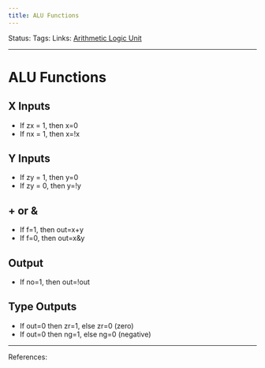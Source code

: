 ```yaml
---
title: ALU Functions
---
```

Status:
Tags:
Links: [Arithmetic Logic Unit](out/arithmetic-logic-unit.md)
___
# ALU Functions
## X Inputs
- If zx = 1, then x=0
- If nx = 1, then x=!x
## Y Inputs
- If zy = 1, then y=0
- If zy = 0, then y=!y
## + or &
- If f=1, then out=x+y
- If f=0, then out=x&y
## Output
- If no=1, then out=!out
## Type Outputs
- If out=0 then zr=1, else zr=0 (zero)
- If out=0 then ng=1, else ng=0 (negative)
___
References: